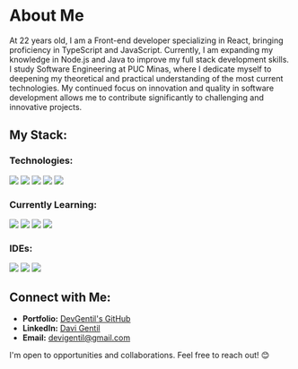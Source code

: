# About Me
At 22 years old, I am a Front-end developer specializing in React, bringing proficiency in TypeScript and JavaScript. Currently, I am expanding my knowledge in Node.js and Java to improve my full stack development skills. I study Software Engineering at PUC Minas, where I dedicate myself to deepening my theoretical and practical understanding of the most current technologies. My continued focus on innovation and quality in software development allows me to contribute significantly to challenging and innovative projects.

## My Stack:

### Technologies:
![](https://img.shields.io/badge/-React.js-black?style=for-the-badge&logo=react)
![](https://img.shields.io/badge/-TypeScript-blue?style=for-the-badge&logo=typescript](https://img.shields.io/badge/TypeScript-007ACC?style=for-the-badge&logo=typescript&logoColor=white))
![](https://img.shields.io/badge/-JavaScript-yellow?style=for-the-badge&logo=javascript)
![](https://img.shields.io/badge/-HTML5-orange?style=for-the-badge&logo=html5)
![](https://img.shields.io/badge/-CSS3-blue?style=for-the-badge&logo=css3)

### Currently Learning:
![](https://img.shields.io/badge/-Node.js-lightgreen?style=for-the-badge&logo=node.js)
![](https://img.shields.io/badge/-Java-red?style=for-the-badge&logo=java)
![](https://img.shields.io/badge/-SpringBoot-green?style=for-the-badge&logo=springboot)
![](https://img.shields.io/badge/-MySQL-orange?style=for-the-badge&logo=mysql)

### IDEs:
![](https://img.shields.io/badge/-Visual_Studio_Code-blue?style=for-the-badge&logo=visual-studio-code)
![](https://img.shields.io/badge/-Figma-black?style=for-the-badge&logo=figma)
![](https://img.shields.io/badge/-IntelliJ_IDEA-black?style=for-the-badge&logo=intellij-idea)

## Connect with Me:

- **Portfolio:** [DevGentil's GitHub](https://github.com/DevGentil)
- **LinkedIn:** [Davi Gentil](https://www.linkedin.com/in/davi-gentil-4371a122a/)
- **Email:** [devigentil@gmail.com](mailto:devigentil@gmail.com)

I'm open to opportunities and collaborations. Feel free to reach out! 😊

